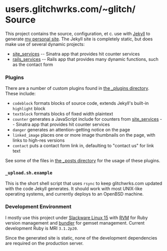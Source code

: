 # users.glitchwrks.com/~glitch/ Source

This project contains the source, configuration, et c. use with [Jekyll](https://jekyllrb.com/) to generate [my personal site](http://users.glitchwrks.com/~glitch/). The Jekyll site is completely static, but does make use of several dynamic projects:

* [site_services](https://github.com/chapmajs/site_services) -- Sinatra app that provides hit counter services
* [rails_services](https://github.com/glitchwrks/rails_services) -- Rails app that provides many dynamic functions, such as the contact form

### Plugins

There are a number of custom plugins found in [the _plugins directory](https://github.com/chapmajs/personal_site/tree/master/_plugins). These include:

* `codeblock` formats blocks of source code, extends Jekyll's built-in `highlight` block
* `textblock` formats blocks of fixed width plaintext
* `counter` generates a JavaScript include for counters from [site_services](https://github.com/chapmajs/site_services) -- Sinatra app that provides hit counter services
* `danger` generates an attention-getting notice on the page
* `linked_image` places one or more image thumbnails on the page, with links to high-res versions
* `contact` puts a contact form link in, defaulting to "contact us" for link text

See some of the files in [the _posts directory](https://github.com/chapmajs/personal_site/tree/master/_posts) for the usage of these plugins.

### `_upload.sh.example`

This is the short shell script that uses `rsync` to keep glitchwrks.com updated with the code Jekyll generates. It should work with most UNIX-like operating systems, and currently deploys to an OpenBSD machine.

### Development Environment

I mostly use this project under [Slackware Linux 15](http://www.slackware.com) with [RVM](https://rvm.io) for Ruby version management and [bundler](https://bundler.io) for gemset management. Current development Ruby is MRI `3.1.2p20`.

Since the generated site is static, none of the development dependencies are required on the production server.